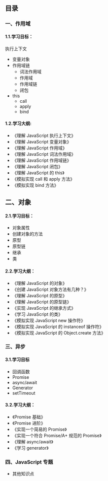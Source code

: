 ## 目录

### 一、作用域
#### 1.1.学习目标：
执行上下文
- 变量对象
- 作用域链
    - 词法作用域
    - 作用域
    - 作用域链
    - 闭包
- this
    - call
    - apply
    - bind

#### 1.2.学习大纲:
- 《理解 JavaScript 执行上下文》
- 《理解 JavaScript 变量对象》
- 《理解 JavaScript 作用域》
- 《理解 JavaScript 词法作用域》
- 《理解 JavaScript 作用域链》
- 《理解 JavaScript 闭包》
- 《理解 JavaScript 的 this》
- 《模拟实现 call 和 apply 方法》
- 《模拟实现 bind 方法》


## 二、对象
#### 2.1.学习目标：
- 对象属性
- 创建对象的方法
- 原型
- 原型链
- 继承
- 类

#### 2.2.学习大纲：
- 《理解 JavaScript 的对象》
- 《创建 JavaScript 对象方法有几种？》
- 《理解 JavaScript 的原型》
- 《理解 JavaScript 的原型链》
- 《实现 JavaScript 的继承方式》
- 《学习 JavaScript 的类》
- 《模拟实现 JavaScript new 操作符》
- 《模拟实现 JavaScript 的 instanceof 操作符》
- 《模拟实现 JavaScript 的 Object.create 方法》

### 三、异步
#### 3.1.学习目标
- 回调函数
- Promise 
- async/await
- Generator
- setTimeout

#### 3.2.学习大纲：
- 《Promise 基础》
- 《Promise 进阶》
- 《实现一个简易的 Promise》
- 《实现一个符合 Promise/A+ 规范的 Promise》
- 《理解 async/await》
- 《学习 generator》


### 四、JavaScript 专题
- 其他知识点
